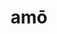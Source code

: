 ---
title: amō
meaning: to love/like
ch: four
pos: verb
inf: amāre
secondppstem: am
infend: āre
conjugation: first
mt: yes
mt1thru4: yes
ss1: yes
---